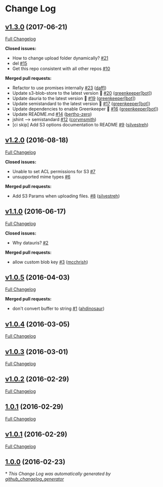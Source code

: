 # Change Log

## [v1.3.0](https://github.com/feathersjs/feathers-blob/tree/v1.3.0) (2017-06-21)
[Full Changelog](https://github.com/feathersjs/feathers-blob/compare/v1.2.0...v1.3.0)

**Closed issues:**

- How to change upload folder dynamically? [\#21](https://github.com/feathersjs/feathers-blob/issues/21)
- del [\#15](https://github.com/feathersjs/feathers-blob/issues/15)
- Get this repo consistent with all other repos [\#10](https://github.com/feathersjs/feathers-blob/issues/10)

**Merged pull requests:**

- Refactor to use promises internally [\#23](https://github.com/feathersjs/feathers-blob/pull/23) ([daffl](https://github.com/daffl))
- Update s3-blob-store to the latest version 🚀 [\#20](https://github.com/feathersjs/feathers-blob/pull/20) ([greenkeeper[bot]](https://github.com/apps/greenkeeper))
- Update dauria to the latest version 🚀 [\#19](https://github.com/feathersjs/feathers-blob/pull/19) ([greenkeeper[bot]](https://github.com/apps/greenkeeper))
- Update semistandard to the latest version 🚀 [\#17](https://github.com/feathersjs/feathers-blob/pull/17) ([greenkeeper[bot]](https://github.com/apps/greenkeeper))
- Update dependencies to enable Greenkeeper 🌴 [\#16](https://github.com/feathersjs/feathers-blob/pull/16) ([greenkeeper[bot]](https://github.com/apps/greenkeeper))
- Update README.md [\#14](https://github.com/feathersjs/feathers-blob/pull/14) ([bertho-zero](https://github.com/bertho-zero))
- jshint —\> semistandard [\#12](https://github.com/feathersjs/feathers-blob/pull/12) ([corymsmith](https://github.com/corymsmith))
- \[ci skip\] Add S3 options documentation to README [\#9](https://github.com/feathersjs/feathers-blob/pull/9) ([silvestreh](https://github.com/silvestreh))

## [v1.2.0](https://github.com/feathersjs/feathers-blob/tree/v1.2.0) (2016-08-18)
[Full Changelog](https://github.com/feathersjs/feathers-blob/compare/v1.1.0...v1.2.0)

**Closed issues:**

- Unable to set ACL permissions for S3 [\#7](https://github.com/feathersjs/feathers-blob/issues/7)
- unsupported mime types [\#6](https://github.com/feathersjs/feathers-blob/issues/6)

**Merged pull requests:**

- Add S3 Params when uploading files. [\#8](https://github.com/feathersjs/feathers-blob/pull/8) ([silvestreh](https://github.com/silvestreh))

## [v1.1.0](https://github.com/feathersjs/feathers-blob/tree/v1.1.0) (2016-06-17)
[Full Changelog](https://github.com/feathersjs/feathers-blob/compare/v1.0.5...v1.1.0)

**Closed issues:**

- Why datauris? [\#2](https://github.com/feathersjs/feathers-blob/issues/2)

**Merged pull requests:**

- allow custom blob key [\#3](https://github.com/feathersjs/feathers-blob/pull/3) ([mcchrish](https://github.com/mcchrish))

## [v1.0.5](https://github.com/feathersjs/feathers-blob/tree/v1.0.5) (2016-04-03)
[Full Changelog](https://github.com/feathersjs/feathers-blob/compare/v1.0.4...v1.0.5)

**Merged pull requests:**

- don't convert buffer to string [\#1](https://github.com/feathersjs/feathers-blob/pull/1) ([ahdinosaur](https://github.com/ahdinosaur))

## [v1.0.4](https://github.com/feathersjs/feathers-blob/tree/v1.0.4) (2016-03-05)
[Full Changelog](https://github.com/feathersjs/feathers-blob/compare/v1.0.3...v1.0.4)

## [v1.0.3](https://github.com/feathersjs/feathers-blob/tree/v1.0.3) (2016-03-01)
[Full Changelog](https://github.com/feathersjs/feathers-blob/compare/v1.0.2...v1.0.3)

## [v1.0.2](https://github.com/feathersjs/feathers-blob/tree/v1.0.2) (2016-02-29)
[Full Changelog](https://github.com/feathersjs/feathers-blob/compare/1.0.1...v1.0.2)

## [1.0.1](https://github.com/feathersjs/feathers-blob/tree/1.0.1) (2016-02-29)
[Full Changelog](https://github.com/feathersjs/feathers-blob/compare/v1.0.1...1.0.1)

## [v1.0.1](https://github.com/feathersjs/feathers-blob/tree/v1.0.1) (2016-02-29)
[Full Changelog](https://github.com/feathersjs/feathers-blob/compare/1.0.0...v1.0.1)

## [1.0.0](https://github.com/feathersjs/feathers-blob/tree/1.0.0) (2016-02-23)


\* *This Change Log was automatically generated by [github_changelog_generator](https://github.com/skywinder/Github-Changelog-Generator)*